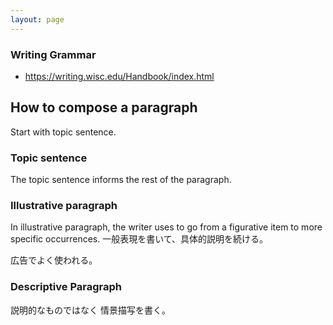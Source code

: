 ```yaml
---
layout: page
---
```


### Writing Grammar

* https://writing.wisc.edu/Handbook/index.html

## How to compose a paragraph

Start with topic sentence.

### Topic sentence

The topic sentence informs the rest of the paragraph.

### Illustrative paragraph

In illustrative paragraph, the writer uses to go from a figurative item to more specific occurrences.
一般表現を書いて、具体的説明を続ける。

広告でよく使われる。

### Descriptive Paragraph

説明的なものではなく 情景描写を書く。

